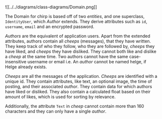 

![[../../diagrams/class-diagrams/Domain.png]]


The Domain for chirp is based off of two *entities*, and one superclass, `IdentityUser`, which *Author* extends. They derive attributes such as `id`, `username`, `email` and an encrypted password.

*Authors* are the equivalent of application users. Apart from the extended attributes, authors contain all *cheeps* (messages), that they have written. They keep track of who they follow, who they are followed by, *cheeps* they have liked, and *cheeps* they have disliked.
They cannot both like and dislike a *cheep* at the same time.
Two authors cannot have the same case-insensitive username or email i.e. An *author* cannot be named helge, if Helge already exists.

*Cheeps* are all the messages of the application.
*Cheeps* are identified with a unique id.
They contain attributes, like text, an optional image, the time of posting, and their associated *author*.
They contain data for which authors have liked or disliked.
They also contain a calculated float based on their amount of likes, which is used for sorting by relevance.

Additionally, the attribute `Text` in *cheep* cannot contain more than 160 characters and they can only have a single *author*.


